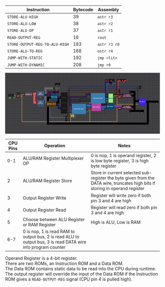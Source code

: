 
Instruction | Bytecode | Assembly |
----------- | -------- | -------- |
`STORE-ALU-HIGH` | 39 | `astr r3` |
`STORE-ALU-LOW` | 38 | `astr r2` |
`STORE-ALU-OP` | 37 | `astr r1` |
`READ-OUTPUT-REG` | 16 | `rout` |
`STORE-OUTPUT-REG-TO-ALU-HIGH` | 183 | `astr r3 r0` |
`STORE-ALU-TO-REG` | 168 | `ostr r4` |
`JUMP-WITH-STATIC` | 192 | `jmp <lit>` |
`JUMP-WITH-DYNAMIC` | 208 | `jmp r0` |

![CPU-8](CPU-8.png)

CPU Pins | Operation | Notes |
---- | --------- | ----- |
0-1 | ALU/RAM Register Multiplexer OP | 0 is nop, 1 is operand register, 2 is low byte register, 3 is high byte register |
2 | ALU/RAM Register Store | Store in current selected sub-register the byte given from the DATA wire, truncates high bits if storing in operand register |
3 | Output Register Write | Register will write zero if both pin 3 and 4 are high |
4 | Output Register Read | Register will read zero if both pin 3 and 4 are high |
5 | Choose between ALU Register or RAM Register | High is ALU, Low is RAM |
6-7 | 0 is nop, 1 is read RAM to output bus, 2 is read ALU to output bus, 3 is read DATA wire into program counter |  |


Operand Register is a 4-bit register.\
There are two ROMs, an Instruction ROM and a Data ROM.\
The Data ROM contains static data to be read into the CPU during runtime.\
The output register will override the input of the Data ROM if the Instruction ROM gives a `READ-OUTPUT-REG` signal (CPU pin 4 is pulled high).